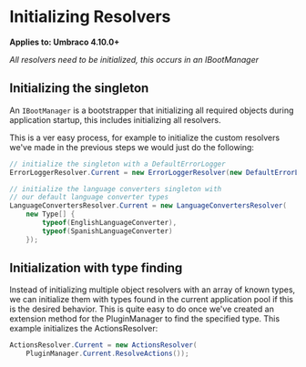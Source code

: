 # Initializing Resolvers

**Applies to: Umbraco 4.10.0+**

_All resolvers need to be initialized, this occurs in an IBootManager_ 

## Initializing the singleton

An `IBootManager` is a bootstrapper that initializing all required objects during application startup, this includes initializing all resolvers. 

This is a ver easy process, for example to initialize the custom resolvers we've made in the previous steps we would just do the following:

```csharp
// initialize the singleton with a DefaultErrorLogger
ErrorLoggerResolver.Current = new ErrorLoggerResolver(new DefaultErrorLogger());

// initialize the language converters singleton with 
// our default language converter types
LanguageConvertersResolver.Current = new LanguageConvertersResolver(
    new Type[] {
        typeof(EnglishLanguageConverter),
        typeof(SpanishLanguageConverter)
    });
```

## Initialization with type finding

Instead of initializing multiple object resolvers with an array of known types, we can initialize them with types found in the current application pool if this is the desired behavior. This is quite easy to do once we've created an extension method for the PluginManager to find the specified type. This example initializes the ActionsResolver:

```csharp
ActionsResolver.Current = new ActionsResolver(
    PluginManager.Current.ResolveActions());
```


